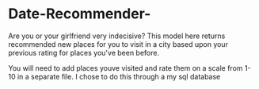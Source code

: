 # Date-Recommender-
Are you or your girlfriend very indecisive? This model here returns recommended new places for you to visit in a city based upon your previous rating for places you've been before.

You will need to add places youve visited and rate them on a scale from 1-10 in a separate file. I chose to do this through a my sql database
